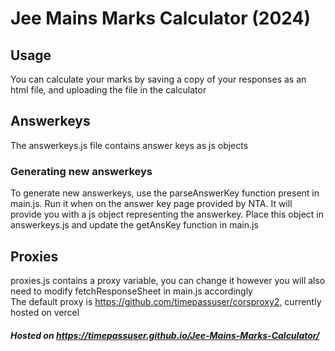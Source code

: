 # Jee Mains Marks Calculator (2024)

## Usage
You can calculate your marks by saving a copy of your responses as an html file, and uploading the file in the calculator

## Answerkeys
The answerkeys.js file contains answer keys as js objects

### Generating new answerkeys
To generate new answerkeys, use the parseAnswerKey function present in main.js. Run it when on the answer key page provided by NTA. It will provide you with a js object representing the answerkey. Place this object in answerkeys.js and update the getAnsKey function in main.js

## Proxies
proxies.js contains a proxy variable, you can change it however you will also need to modify fetchResponseSheet in main.js accordingly  
The default proxy is https://github.com/timepassuser/corsproxy2, currently hosted on vercel

##### Hosted on https://timepassuser.github.io/Jee-Mains-Marks-Calculator/

